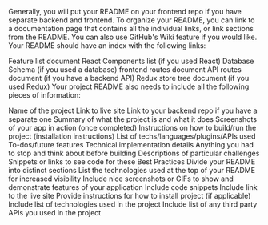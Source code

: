 

Generally, you will put your README on your frontend repo if you have separate backend and frontend. To organize your README, you can link to a documentation page that contains all the individual links, or link sections from the README. You can also use GitHub's Wiki feature if you would like. Your README should have an index with the following links:

Feature list document
React Components list (if you used React)
Database Schema (if you used a database)
frontend routes document
API routes document (if you have a backend API)
Redux store tree document (if you used Redux)
Your project README also needs to include all the following pieces of information:

Name of the project
Link to live site
Link to your backend repo if you have a separate one
Summary of what the project is and what it does
Screenshots of your app in action (once completed)
Instructions on how to build/run the project (installation instructions)
List of techs/languages/plugins/APIs used
To-dos/future features
Technical implementation details
Anything you had to stop and think about before building
Descriptions of particular challenges
Snippets or links to see code for these
Best Practices
Divide your README into distinct sections
List the technologies used at the top of your README for increased visibility
Include nice screenshots or GIFs to show and demonstrate features of your application
Include code snippets
Include link to the live site
Provide instructions for how to install project (if applicable)
Include list of technologies used in the project
Include list of any third party APIs you used in the project